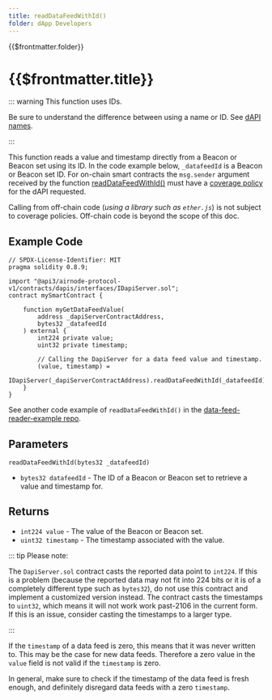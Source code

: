 ```yaml
---
title: readDataFeedWithId()
folder: dApp Developers
---
```


<TitleSpan>{{$frontmatter.folder}}</TitleSpan>

# {{$frontmatter.title}}

<VersionWarning/>

<TocHeader />
<TOC class="table-of-contents" :include-level="[2,3]" />

::: warning This function uses IDs.

Be sure to understand the difference between using a name or ID. See
[dAPI names](./#dapi-names).

:::

This function reads a value and timestamp directly from a Beacon or Beacon set
using its ID. In the code example below, `_datafeedId` is a Beacon or Beacon set
ID. For on-chain smart contracts the `msg.sender` argument received by the
function
[readDataFeedWithId()](https://github.com/api3dao/airnode-protocol-v1/blob/v0.5.0/contracts/dapis/DapiServer.sol#L691-L703)
must have a [coverage policy](./#coverage-policies) for the dAPI requested.

Calling from off-chain code (_using a library such as `ether.js`_) is not
subject to coverage policies. Off-chain code is beyond the scope of this doc.

## Example Code

```solidity
// SPDX-License-Identifier: MIT
pragma solidity 0.8.9;

import "@api3/airnode-protocol-v1/contracts/dapis/interfaces/IDapiServer.sol";
contract mySmartContract {

    function myGetDataFeedValue(
        address _dapiServerContractAddress,
        bytes32 _datafeedId
    ) external {
        int224 private value;
        uint32 private timestamp;

        // Calling the DapiServer for a data feed value and timestamp.
        (value, timestamp) =
            IDapiServer(_dapiServerContractAddress).readDataFeedWithId(_datafeedId);
    }
}
```

See another code example of `readDataFeedWithId()` in the
[data-feed-reader-example repo](https://github.com/api3dao/data-feed-reader-example/blob/main/contracts/DataFeedReaderExample.sol#L9).

## Parameters

`readDataFeedWithId(bytes32 _datafeedId)`

- `bytes32 datafeedId` - The ID of a Beacon or Beacon set to retrieve a value
  and timestamp for.

## Returns

- `int224 value` - The value of the Beacon or Beacon set.
- `uint32 timestamp` - The timestamp associated with the value.

::: tip Please note:

The `DapiServer.sol` contract casts the reported data point to `int224`. If this
is a problem (because the reported data may not fit into 224 bits or it is of a
completely different type such as `bytes32`), do not use this contract and
implement a customized version instead. The contract casts the timestamps to
`uint32`, which means it will not work work past-2106 in the current form. If
this is an issue, consider casting the timestamps to a larger type.

:::

If the `timestamp` of a data feed is zero, this means that it was never written
to. This may be the case for new data feeds. Therefore a zero value in the
`value` field is not valid if the `timestamp` is zero.

In general, make sure to check if the timestamp of the data feed is fresh
enough, and definitely disregard data feeds with a zero `timestamp`.
